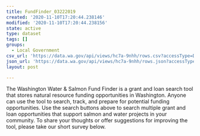 ```yaml
---
title: FundFinder_03222019
created: '2020-11-10T17:20:44.238146'
modified: '2020-11-10T17:20:44.238156'
state: active
type: dataset
tags: []
groups:
  - Local Government
csv_url: 'https://data.wa.gov/api/views/hc7a-9nhh/rows.csv?accessType=DOWNLOAD'
json_url: 'https://data.wa.gov/api/views/hc7a-9nhh/rows.json?accessType=DOWNLOAD'
layout: post

---
```

The Washington Water & Salmon Fund Finder is a grant and loan search tool that stores natural resource funding opportunities in Washington. 
Anyone can use the tool to search, track, and prepare for potential funding opportunities.
Use the search buttons above to search multiple grant and loan opportunities that support salmon and water projects in your community. 
To share your thoughts or offer suggestions for improving the tool, please take our short survey below.
